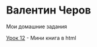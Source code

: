 

# Валентин Черов
Мои домашние задания

[Урок 12](https://valentincherov.github.io/lesson_4/) - Мини книга в html
